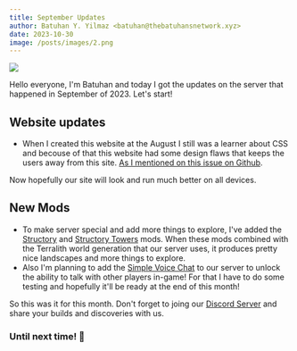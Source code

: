 ```yaml
---
title: September Updates
author: Batuhan Y. Yilmaz <batuhan@thebatuhansnetwork.xyz>
date: 2023-10-30
image: /posts/images/2.png
---
```


![](/posts/images/2.png)

Hello everyone, I'm Batuhan and today I got the updates on the server that happened in September of 2023. Let's start!

## Website updates
- When I created this website at the August I still was a learner about CSS and becouse of that this website had some design flaws that keeps the users away from this site. [As I mentioned on this issue on Github](https://github.com/B4tuhanY1lmaz/Caesium/issues/1).

Now hopefully our site will look and run much better on all devices.

## New Mods
- To make server special and add more things to explore, I've added the [Structory](https://www.curseforge.com/minecraft/mc-mods/structory) and [Structory Towers](https://www.curseforge.com/minecraft/mc-mods/structory-towers) mods. When these mods combined with the Terralith world generation that our server uses, it produces pretty nice landscapes and more things to explore.
- Also I'm planning to add the [Simple Voice Chat](https://www.curseforge.com/minecraft/mc-mods/simple-voice-chat) to our server to unlock the ability to talk with other players in-game! For that I have to do some testing and hopefully it'll be ready at the end of this month!

So this was it for this month. Don't forget to joing our [Discord Server](https://discord.gg/8dAHkxbKPf) and share your builds and discoveries with us.

### Until next time! 👋